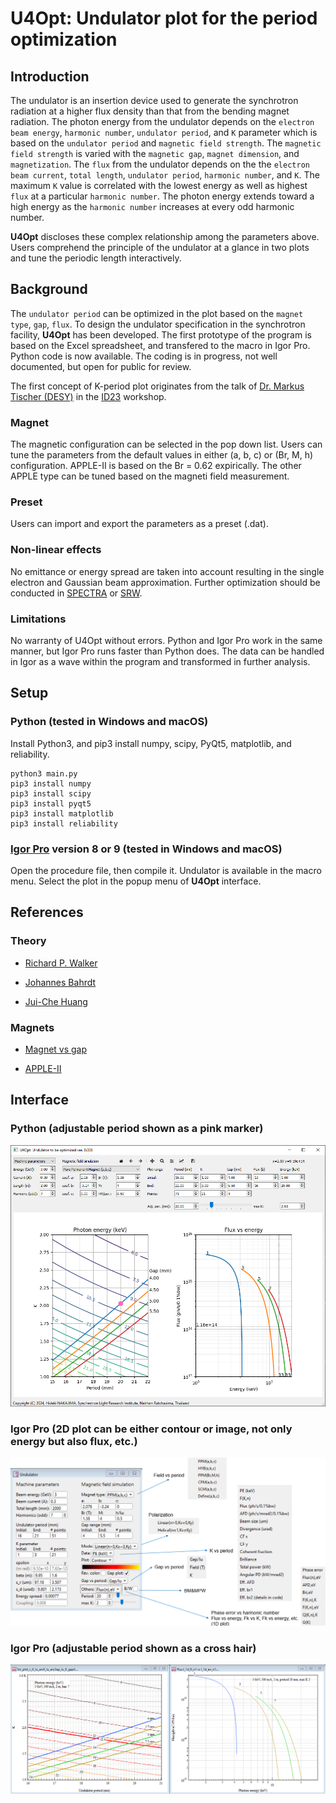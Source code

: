 # U4Opt: Undulator plot for the period optimization

## Introduction

The undulator is an insertion device used to generate the synchrotron radiation at a higher flux density than that from the bending magnet radiation. The photon energy from the undulator depends on the `electron beam energy`, `harmonic number`, `undulator period`, and `K` parameter which is based on the `undulator period` and `magnetic field strength`. The `magnetic field strength` is varied with the `magnetic gap`, `magnet dimension`, and `magnetization`. The `flux` from the undulator depends on the the `electron beam current`, `total length`, `undulator period`, `harmonic number`, and `K`. The maximum `K` value is correlated with the lowest energy as well as highest `flux` at a particular `harmonic number`. The photon energy extends toward a high energy as the `harmonic number` increases at every odd harmonic number.

**U4Opt** discloses these complex relationship among the parameters above. Users comprehend the principle of the undulator at a glance in two plots and tune the periodic length interactively.

## Background

The `undulator period` can be optimized in the plot based on the `magnet type`, `gap`, `flux`. To design the undulator specification in the synchrotron facility, **U4Opt** has been developed. The first prototype of the program is based on the Excel spreadsheet, and transfered to the macro in Igor Pro. Python code is now available. The coding is in progress, not well documented, but open for public for review. 

The first concept of K-period plot originates from the talk of [Dr. Markus Tischer (DESY)](https://photon-science.desy.de/research/technical_groups/undulators/group_members/index_eng.html) in the [ID23](https://aps.anl.gov/Magnetic-Devices/Workshops-Proceedings/ID-23) workshop.

### Magnet

The magnetic configuration can be selected in the pop down list. Users can tune the parameters from the default values in either (a, b, c) or (Br, M, h) configuration. APPLE-II is based on the Br = 0.62 expirically. The other APPLE type can be tuned based on the magneti field measurement.

### Preset

Users can import and export the parameters as a preset (.dat).

### Non-linear effects

No emittance or energy spread are taken into account resulting in the single electron and Gaussian beam approximation. Further optimization should be conducted in [SPECTRA](https://spectrax.org/spectra/) or [SRW](https://www.aps.anl.gov/Science/Scientific-Software/OASYS). 

### Limitations

No warranty of U4Opt without errors. Python and Igor Pro work in the same manner, but Igor Pro runs faster than Python does. The data can be handled in Igor as a wave within the program and transformed in further analysis.

## Setup

### Python (tested in Windows and macOS)

Install Python3, and pip3 install numpy, scipy, PyQt5, matplotlib, and reliability. 

```
python3 main.py
pip3 install numpy
pip3 install scipy
pip3 install pyqt5
pip3 install matplotlib
pip3 install reliability
```

### [Igor Pro](https://www.wavemetrics.com/) version 8 or 9 (tested in Windows and macOS)

Open the procedure file, then compile it. Undulator is available in the macro menu. Select the plot in the popup menu of **U4Opt** interface.

## References

### Theory

- [Richard P. Walker](https://indico.ictp.it/event/a02011/contribution/1)

- [Johannes Bahrdt](http://dx.doi.org/10.5170/CERN-2006-002.441)

- [Jui-Che Huang](https://doi.org/10.1103/PhysRevAccelBeams.20.064801)

### Magnets

- [Magnet vs gap](https://doi.org/10.1016/S0168-9002(00)00544-1)

- [APPLE-II](https://www.aps.anl.gov/files/APS-sync/lsnotes/files/APS_1418272.pdf)

## Interface

### Python (adjustable period shown as a pink marker)

![Python_u4opt.PNG](/Images/Python_u4opt.PNG)

### Igor Pro (2D plot can be either contour or image, not only energy but also flux, etc.)

![IgorPro_undulator.PNG](/Images/IgorPro_undulator_interface.PNG)

### Igor Pro (adjustable period shown as a cross hair)

![IgorPro_undulator.PNG](/Images/IgorPro_undulator1.PNG)


